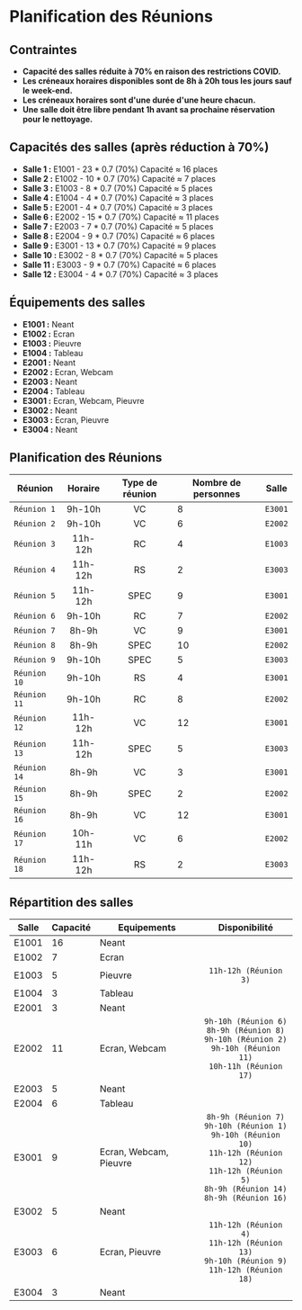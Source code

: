 # Planification des Réunions

## Contraintes
- **Capacité des salles réduite à 70% en raison des restrictions COVID.**
- **Les créneaux horaires disponibles sont de 8h à 20h tous les jours sauf le week-end.**
- **Les créneaux horaires sont d'une durée d'une heure chacun.**
- **Une salle doit être libre pendant 1h avant sa prochaine réservation pour le nettoyage.**

## Capacités des salles (après réduction à 70%)
- **Salle 1 :** E1001 -  23 * 0.7 (70%) Capacité ≈  16 places
- **Salle 2 :** E1002 -  10 * 0.7 (70%) Capacité ≈  7 places
- **Salle 3 :** E1003 -  8  * 0.7 (70%) Capacité ≈  5 places
- **Salle 4 :** E1004 -  4  * 0.7 (70%) Capacité ≈  3 places
- **Salle 5 :** E2001 -  4  * 0.7 (70%) Capacité ≈  3 places
- **Salle 6 :** E2002 -  15 * 0.7 (70%) Capacité ≈  11 places
- **Salle 7 :** E2003 -  7  * 0.7 (70%) Capacité ≈  5 places
- **Salle 8 :** E2004 -  9  * 0.7 (70%) Capacité ≈  6 places
- **Salle 9 :** E3001 -  13 * 0.7 (70%) Capacité ≈  9 places
- **Salle 10 :** E3002 - 8  * 0.7 (70%) Capacité ≈  5 places
- **Salle 11 :** E3003 - 9  * 0.7 (70%) Capacité ≈  6 places
- **Salle 12 :** E3004 - 4  * 0.7 (70%) Capacité ≈  3 places

## Équipements des salles
- **E1001 :** Neant
- **E1002 :** Ecran
- **E1003 :** Pieuvre
- **E1004 :** Tableau
- **E2001 :** Neant
- **E2002 :** Ecran, Webcam
- **E2003 :** Neant
- **E2004 :** Tableau
- **E3001 :** Ecran, Webcam, Pieuvre
- **E3002 :** Neant
- **E3003 :** Ecran, Pieuvre
- **E3004 :** Neant

## Planification des Réunions

| Réunion    | Horaire  | Type de réunion | Nombre de personnes | Salle  |
|------------|:----------:|:-----------------:|---------------------|--------|
| `Réunion 1`  | 9h-10h   | VC              | 8                   | `E3001`  |
| `Réunion 2`  | 9h-10h   | VC              | 6                   | `E2002`  |
| `Réunion 3`  | 11h-12h  | RC              | 4                   | `E1003`  |
| `Réunion 4`  | 11h-12h  | RS              | 2                   | `E3003`  |
| `Réunion 5`  | 11h-12h  | SPEC            | 9                   | `E3001`  |
| `Réunion 6`  | 9h-10h   | RC              | 7                   | `E2002`  |
| `Réunion 7`  | 8h-9h    | VC              | 9                   | `E3001`  |
| `Réunion 8`  | 8h-9h    | SPEC            | 10                  | `E2002`  |
| `Réunion 9`  | 9h-10h   | SPEC            | 5                   | `E3003`  |
| `Réunion 10` | 9h-10h   | RS              | 4                   | `E3001`  |
| `Réunion 11` | 9h-10h   | RC              | 8                   | `E2002`  |
| `Réunion 12` | 11h-12h  | VC              | 12                  | `E3001`  |
| `Réunion 13` | 11h-12h  | SPEC            | 5                   | `E3003`  |
| `Réunion 14` | 8h-9h    | VC              | 3                   | `E3001`  |
| `Réunion 15` | 8h-9h    | SPEC            | 2                   | `E2002`  |
| `Réunion 16` | 8h-9h    | VC              | 12                  | `E3001`  |
| `Réunion 17` | 10h-11h  | VC              | 6                   | `E2002`  |
| `Réunion 18` | 11h-12h  | RS              | 2                   | `E3003`  |

## Répartition des salles

| Salle | Capacité | Equipements                        | Disponibilité                                                               |
|-------|----------|------------------------------------|:-----------------------------------------------------------------------------:|
| E1001 | 16       | Neant                              |                                                 |
| E1002 | 7        | Ecran                              |                                                 |
| E1003 | 5        | Pieuvre                            | `11h-12h (Réunion 3)`                             |
| E1004 | 3        | Tableau                            |                                                 |
| E2001 | 3        | Neant                              |                                                 |
| E2002 | 11       | Ecran, Webcam                      | `9h-10h (Réunion 6)` <br> `8h-9h (Réunion 8)` <br> `9h-10h (Réunion 2)` <br> `9h-10h (Réunion 11)` <br> `10h-11h (Réunion 17)`                                     |
| E2003 | 5        | Neant                              |                                                 |
| E2004 | 6        | Tableau                            |                                                 |
| E3001 | 9        | Ecran, Webcam, Pieuvre             | `8h-9h (Réunion 7)` <br> `9h-10h (Réunion 1)` <br> `9h-10h (Réunion 10)` <br> `11h-12h (Réunion 12)` <br> `11h-12h (Réunion 5)` <br> `8h-9h (Réunion 14)` <br> `8h-9h (Réunion 16)`                                                                                              |
| E3002 | 5        | Neant                              |                                                 |
| E3003 | 6        | Ecran, Pieuvre                     | `11h-12h (Réunion 4)` <br> `11h-12h (Réunion 13)` <br> `9h-10h (Réunion 9)` <br> `11h-12h (Réunion 18)`                                                              |
| E3004 | 3        | Neant                              |                                                 |
